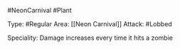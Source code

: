 #NeonCarnival #Plant

Type: #Regular
Area: [[Neon Carnival]]
Attack: #Lobbed

Speciality: Damage increases every time it hits a zombie